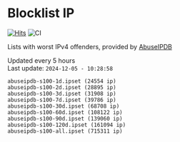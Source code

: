 # Blocklist IP

[![Hits](https://hits.seeyoufarm.com/api/count/incr/badge.svg?url=https%3A%2F%2Fgithub.com%2Fborestad%2Fblocklist-ip%2F&count_bg=%2379C83D&title_bg=%23555555&icon=&icon_color=%23E7E7E7&title=hits&edge_flat=false)](https://hits.seeyoufarm.com)  ![CI](https://img.shields.io/github/workflow/status/borestad/blocklist-ip/CI?style=flat-square)

Lists with worst IPv4 offenders, provided by [AbuseIPDB](https://www.abuseipdb.com/)

<!-- FOOTER-PLACEHOLDER -->
Updated every 5 hours<br>
Last update: `2024-12-05 - 10:28:58`
```
abuseipdb-s100-1d.ipset (24554 ip)
abuseipdb-s100-2d.ipset (28895 ip)
abuseipdb-s100-3d.ipset (31908 ip)
abuseipdb-s100-7d.ipset (39786 ip)
abuseipdb-s100-30d.ipset (68708 ip)
abuseipdb-s100-60d.ipset (108122 ip)
abuseipdb-s100-90d.ipset (139060 ip)
abuseipdb-s100-120d.ipset (161094 ip)
abuseipdb-s100-all.ipset (715311 ip)
```
